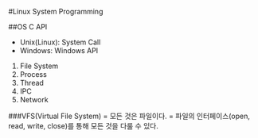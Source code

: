 #Linux System Programming

##OS C API
  * Unix(Linux): System Call
  * Windows: Windows API

  1. File System
  2. Process
  3. Thread
  4. IPC
  5. Network
 
###VFS(Virtual File System)
 = 모든 것은 파일이다.
 = 파일의 인터페이스(open, read, write, close)를 통해
   모든 것을 다룰 수 있다.
 






















